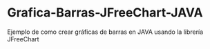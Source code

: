 # Grafica-Barras-JFreeChart-JAVA
Ejemplo de como crear gráficas de barras en JAVA usando la librería JFreeChart
